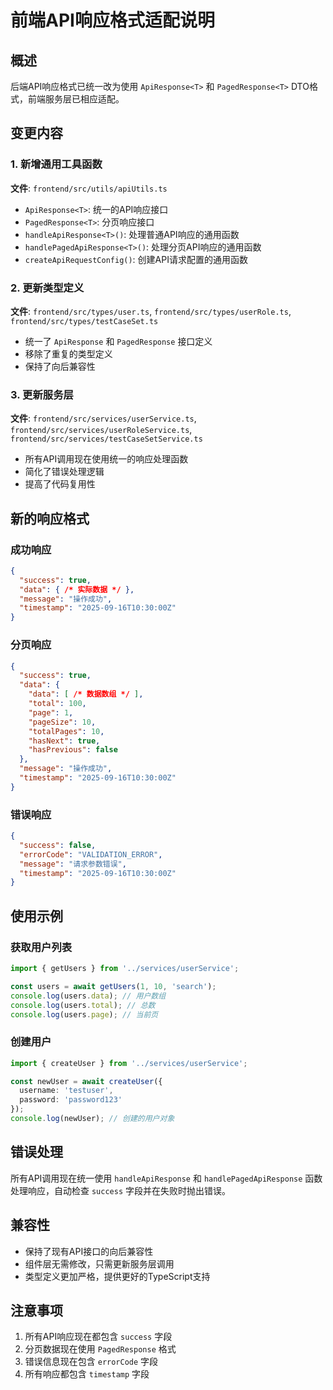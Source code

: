 # 前端API响应格式适配说明

## 概述
后端API响应格式已统一改为使用 `ApiResponse<T>` 和 `PagedResponse<T>` DTO格式，前端服务层已相应适配。

## 变更内容

### 1. 新增通用工具函数
**文件**: `frontend/src/utils/apiUtils.ts`

- `ApiResponse<T>`: 统一的API响应接口
- `PagedResponse<T>`: 分页响应接口
- `handleApiResponse<T>()`: 处理普通API响应的通用函数
- `handlePagedApiResponse<T>()`: 处理分页API响应的通用函数
- `createApiRequestConfig()`: 创建API请求配置的通用函数

### 2. 更新类型定义
**文件**: `frontend/src/types/user.ts`, `frontend/src/types/userRole.ts`, `frontend/src/types/testCaseSet.ts`

- 统一了 `ApiResponse` 和 `PagedResponse` 接口定义
- 移除了重复的类型定义
- 保持了向后兼容性

### 3. 更新服务层
**文件**: `frontend/src/services/userService.ts`, `frontend/src/services/userRoleService.ts`, `frontend/src/services/testCaseSetService.ts`

- 所有API调用现在使用统一的响应处理函数
- 简化了错误处理逻辑
- 提高了代码复用性

## 新的响应格式

### 成功响应
```json
{
  "success": true,
  "data": { /* 实际数据 */ },
  "message": "操作成功",
  "timestamp": "2025-09-16T10:30:00Z"
}
```

### 分页响应
```json
{
  "success": true,
  "data": {
    "data": [ /* 数据数组 */ ],
    "total": 100,
    "page": 1,
    "pageSize": 10,
    "totalPages": 10,
    "hasNext": true,
    "hasPrevious": false
  },
  "message": "操作成功",
  "timestamp": "2025-09-16T10:30:00Z"
}
```

### 错误响应
```json
{
  "success": false,
  "errorCode": "VALIDATION_ERROR",
  "message": "请求参数错误",
  "timestamp": "2025-09-16T10:30:00Z"
}
```

## 使用示例

### 获取用户列表
```typescript
import { getUsers } from '../services/userService';

const users = await getUsers(1, 10, 'search');
console.log(users.data); // 用户数组
console.log(users.total); // 总数
console.log(users.page); // 当前页
```

### 创建用户
```typescript
import { createUser } from '../services/userService';

const newUser = await createUser({
  username: 'testuser',
  password: 'password123'
});
console.log(newUser); // 创建的用户对象
```

## 错误处理
所有API调用现在统一使用 `handleApiResponse` 和 `handlePagedApiResponse` 函数处理响应，自动检查 `success` 字段并在失败时抛出错误。

## 兼容性
- 保持了现有API接口的向后兼容性
- 组件层无需修改，只需更新服务层调用
- 类型定义更加严格，提供更好的TypeScript支持

## 注意事项
1. 所有API响应现在都包含 `success` 字段
2. 分页数据现在使用 `PagedResponse` 格式
3. 错误信息现在包含 `errorCode` 字段
4. 所有响应都包含 `timestamp` 字段
